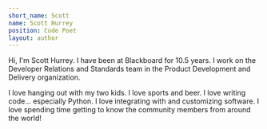 ```yaml
---
short_name: Scott
name: Scott Hurrey
position: Code Poet
layout: author
---
```


Hi, I'm Scott Hurrey. I have been at Blackboard for 10.5 years. I work on the Developer Relations and Standards team in the Product Development and Delivery organization.

I love hanging out with my two kids. I love sports and beer. I love writing code... especially Python. I love integrating with and customizing software. I love spending time getting to know the community members from around the world!